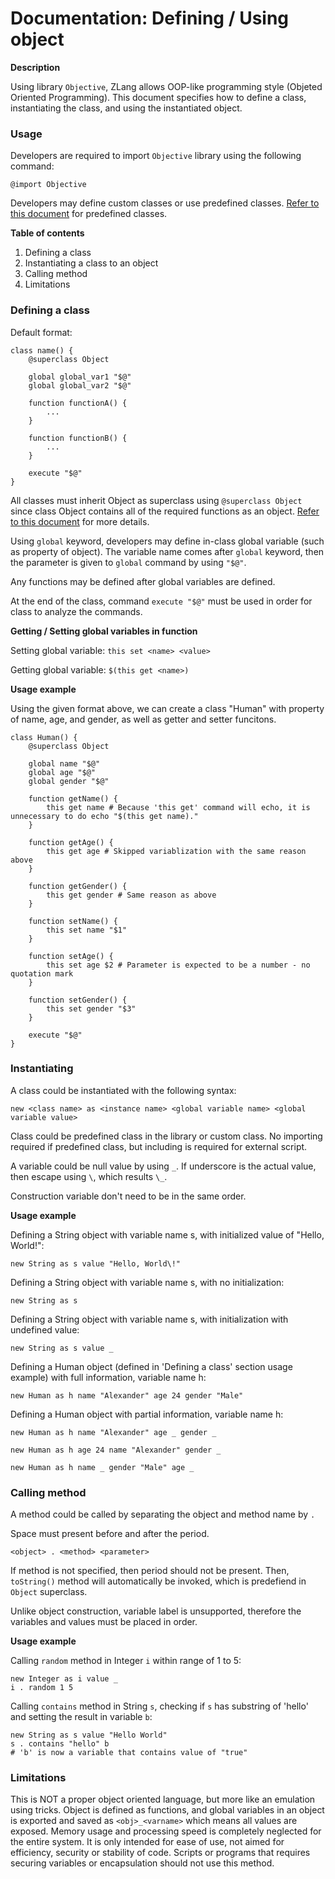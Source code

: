 # Documentation: Defining / Using object

**Description**

Using library `Objective`, ZLang allows OOP-like programming style (Objeted Oriented Programming). This document specifies how to define a class, instantiating the class, and using the instantiated object.



### Usage

Developers are required to import `Objective` library using the following command:

`@import Objective`

Developers may define custom classes or use predefined classes. [Refer to this document](./objects/index.md) for predefined classes.

**Table of contents**

1. Defining a class
2. Instantiating a class to an object
3. Calling method
4. Limitations



### Defining a class

Default format:

```shell
class name() {
	@superclass Object
	
	global global_var1 "$@"
	global global_var2 "$@"
	
	function functionA() {
		...
	}
	
	function functionB() {
		...
	}
	
	execute "$@"
}
```

All classes must inherit Object as superclass using `@superclass Object` since class Object contains all of the required functions as an object. [Refer to this document](./objects/Object.md) for more details. 

Using `global` keyword, developers may define in-class global variable (such as property of object). The variable name comes after `global` keyword, then the parameter is given to `global` command by using `"$@"`.

Any functions may be defined after global variables are defined.

At the end of the class, command `execute "$@"` must be used in order for class to analyze the commands.



**Getting / Setting global variables in function**

Setting global variable: `this set <name> <value>`

Getting global variable: `$(this get <name>)`



**Usage example** 

Using the given format above, we can create a class "Human" with property of name, age, and gender, as well as getter and setter funcitons.

```shell
class Human() {
	@superclass Object
	
	global name "$@"
	global age "$@"
	global gender "$@"
	
	function getName() {
		this get name # Because 'this get' command will echo, it is unnecessary to do echo "$(this get name)."
	}
	
	function getAge() {
		this get age # Skipped variablization with the same reason above
	}
	
	function getGender() {
		this get gender # Same reason as above
	}
	
	function setName() {
		this set name "$1"
	}
	
	function setAge() {
		this set age $2 # Parameter is expected to be a number - no quotation mark
	}
	
	function setGender() {
		this set gender "$3"
	}
	
	execute "$@"
}
```



### Instantiating

A class could be instantiated with the following syntax:

```shell
new <class name> as <instance name> <global variable name> <global variable value>
```

Class could be predefined class in the library or custom class. No importing required if predefined class, but including is required for external script.

A variable could be null value by using `_`. If underscore is the actual value, then escape using `\`, which results `\_`. 

Construction variable don't need to be in the same order.

**Usage example**

Defining a String object with variable name s, with initialized value of "Hello, World!":

```shell
new String as s value "Hello, World\!"
```

Defining a String object with variable name s, with no initialization:

```shell
new String as s
```

Defining a String object with variable name s, with initialization with undefined value:

```shell
new String as s value _
```

Defining a Human object (defined in 'Defining a class' section usage example) with full information, variable name h:

```shell
new Human as h name "Alexander" age 24 gender "Male"
```

Defining a Human object with partial information, variable name h:

```shell
new Human as h name "Alexander" age _ gender _
```

```shell
new Human as h age 24 name "Alexander" gender _
```

```shell
new Human as h name _ gender "Male" age _
```



### Calling method

A method could be called by separating the object and method name by ` . `

Space must present before and after the period.

```shell
<object> . <method> <parameter>
```

If method is not specified, then period should not be present. Then, `toString()` method will automatically be invoked, which is predefiend in `Object` superclass.

Unlike object construction, variable label is unsupported, therefore the variables and values must be placed in order.

**Usage example**

Calling `random` method in Integer `i` within range of 1 to 5:

```shell
new Integer as i value _
i . random 1 5
```

Calling `contains` method in String `s`, checking if `s` has substring of 'hello' and setting the result in variable `b`:

```shell
new String as s value "Hello World"
s . contains "hello" b
# 'b' is now a variable that contains value of "true"
```



### Limitations

This is NOT a proper object oriented language, but more like an emulation using tricks. Object is defined as functions, and global variables in an object is exported and saved as `<obj>_<varname>` which means all values are exposed. Memory usage and processing speed is completely neglected for the entire system. It is only intended for ease of use, not aimed for efficiency, security or stability of code. Scripts or programs that requires securing variables or encapsulation should not use this method. 
